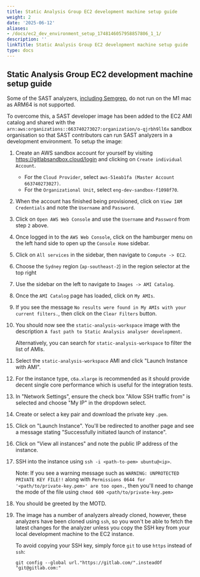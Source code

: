 ```yaml
---
title: Static Analysis Group EC2 development machine setup guide
weight: 2
date: '2025-06-12'
aliases:
- /docs/ec2_dev_environment_setup_1748146057958857806_1_1/
description: ''
linkTitle: Static Analysis Group EC2 development machine setup guide
type: docs
---
```


## Static Analysis Group EC2 development machine setup guide

Some of the SAST analyzers, [including Semgrep](https://github.com/semgrep/semgrep/issues/2252), do not run on the M1 mac as ARM64 is not supported.

To overcome this, a SAST developer image has been added to the EC2 AMI catalog and shared with the `arn:aws:organizations::663740273027:organization/o-qjrbh9ll6x` sandbox organisation so that SAST contributors can run SAST analyzers in a development environment. To setup the image:

1. Create an AWS sandbox account for yourself by visiting https://gitlabsandbox.cloud/login and clicking on `Create individual Account`.
   - For the `Cloud Provider`, select `aws-51eab1fa (Master Account 663740273027)`.
   - For the `Organizational Unit`, select `eng-dev-sandbox-f1098f70`.
1. When the account has finished being provisioned, click on `View IAM Credentials` and note the `Username` and `Password`.
1. Click on `Open AWS Web Console` and use the `Username` and `Password` from step `2` above.
1. Once logged in to the `AWS Web Console`, click on the hamburger menu on the left hand side to open up the `Console Home` sidebar.
1. Click on `All services` in the sidebar, then navigate to `Compute -> EC2`.
1. Choose the `Sydney` region (`ap-southeast-2`) in the region selector at the top right
1. Use the sidebar on the left to navigate to `Images -> AMI Catalog`.
1. Once the `AMI Catalog` page has loaded, click on `My AMIs`.
1. If you see the message `No results were found in My AMIs with your current filters.`, then click on the `Clear Filters` button.
1. You should now see the `static-analysis-workspace` image with the description `A fast path to Static Analysis analyser development`.

   Alternatively, you can search for `static-analysis-workspace` to filter the list of AMIs.

1. Select the `static-analysis-workspace` AMI and click "Launch Instance with AMI".
1. For the instance type, `c6a.xlarge` is recommended as it should provide decent single core performance which is useful for the integration tests.
1. In "Network Settings", ensure the check box "Allow SSH traffic from" is selected and choose "My IP" in the dropdown select.
1. Create or select a key pair and download the private key `.pem`.
1. Click on "Launch Instance". You'll be redirected to another page and see a message stating "Successfully initiated launch of instance".
1. Click on "View all instances" and note the public IP address of the instance.
1. SSH into the instance using `ssh -i <path-to-pem> ubuntu@<ip>`.

   Note: If you see a warning message such as `WARNING: UNPROTECTED PRIVATE KEY FILE!!` along with `Permissions 0644 for '<path/to/private-key.pem>' are too open.`, then you'll need to change the mode of the file using `chmod 600 <path/to/private-key.pem>`

1. You should be greeted by the MOTD.
1. The image has a number of analyzers already cloned, however, these analyzers have been cloned using `ssh`, so you won't be able to fetch the latest changes for the analyzer unless you copy the SSH key from your local development machine to the EC2 instance.

   To avoid copying your SSH key, simply force `git` to use `https` instead of `ssh`:

   ```shell
   git config --global url."https://gitlab.com/".insteadOf "git@gitlab.com:"
   ```
